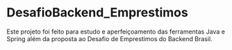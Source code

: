# DesafioBackend_Emprestimos

Este projeto foi feito para estudo e aperfeiçoamento das ferramentas Java e Spring além da proposta ao Desafio de Emprestimos do Backend Brasil.

